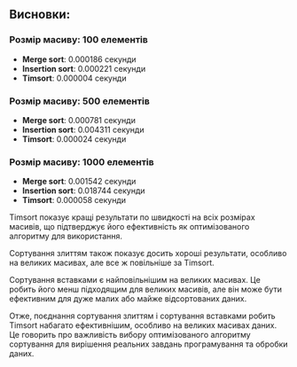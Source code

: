 ## Висновки:

### Розмір масиву: 100 елементів
- **Merge sort**: 0.000186 секунди
- **Insertion sort**: 0.000221 секунди
- **Timsort**: 0.000004 секунди

### Розмір масиву: 500 елементів
- **Merge sort**: 0.000781 секунди
- **Insertion sort**: 0.004311 секунди
- **Timsort**: 0.000024 секунди

### Розмір масиву: 1000 елементів
- **Merge sort**: 0.001542 секунди
- **Insertion sort**: 0.018744 секунди
- **Timsort**: 0.000058 секунди

Timsort показує кращі результати по швидкості на всіх розмірах масивів, що підтверджує його ефективність як оптимізованого алгоритму для використання.

Сортування злиттям також показує досить хороші результати, особливо на великих масивах, але все ж повільніше за Timsort.

Сортування вставками є найповільнішим на великих масивах. Це робить його менш підходящим для великих масивів, але він може бути ефективним для дуже малих або майже відсортованих даних.

Отже, поєднання сортування злиттям і сортування вставками робить Timsort набагато ефективнішим, особливо на великих масивах даних. Це говорить про важливість вибору оптимізованого алгоритму сортування для вирішення реальних завдань програмування та обробки даних.